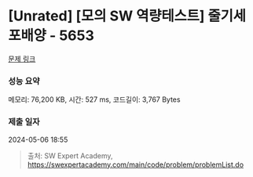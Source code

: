 # [Unrated] [모의 SW 역량테스트] 줄기세포배양 - 5653 

[문제 링크](https://swexpertacademy.com/main/code/problem/problemDetail.do?contestProbId=AWXRJ8EKe48DFAUo) 

### 성능 요약

메모리: 76,200 KB, 시간: 527 ms, 코드길이: 3,767 Bytes

### 제출 일자

2024-05-06 18:55



> 출처: SW Expert Academy, https://swexpertacademy.com/main/code/problem/problemList.do